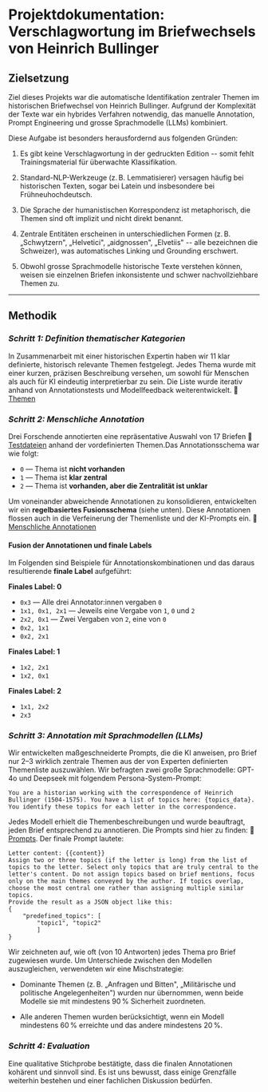 # Projektdokumentation: Verschlagwortung im Briefwechsels von Heinrich Bullinger

## Zielsetzung

Ziel dieses Projekts war die automatische Identifikation zentraler Themen im historischen Briefwechsel von Heinrich Bullinger. Aufgrund der Komplexität der Texte war ein hybrides Verfahren notwendig, das manuelle Annotation, Prompt Engineering und grosse Sprachmodelle (LLMs)
kombiniert.

Diese Aufgabe ist besonders herausfordernd aus folgenden Gründen:

1.  Es gibt keine Verschlagwortung in der gedruckten Edition -- somit fehlt Trainingsmaterial für überwachte Klassifikation.

2.  Standard-NLP-Werkzeuge (z. B. Lemmatisierer) versagen häufig bei historischen Texten, sogar bei Latein und insbesondere bei Frühneuhochdeutsch.

3.  Die Sprache der humanistischen Korrespondenz ist metaphorisch, die Themen sind oft implizit und nicht direkt benannt.

4.  Zentrale Entitäten erscheinen in unterschiedlichen Formen (z. B. „Schwytzern", „Helvetici", „aidgnossen", „Elvetiis" -- alle bezeichnen die Schweizer), was automatisches Linking und Grounding erschwert.

5.  Obwohl grosse Sprachmodelle historische Texte verstehen können, weisen sie einzelnen Briefen inkonsistente und schwer nachvollziehbare Themen zu.

---

## Methodik

### *Schritt 1: Definition thematischer Kategorien*

In Zusammenarbeit mit einer historischen Expertin haben wir 11 klar definierte, historisch relevante Themen festgelegt. Jedes Thema wurde mit einer kurzen, präzisen Beschreibung versehen, um sowohl für Menschen als auch für KI eindeutig interpretierbar zu sein. Die Liste wurde iterativ anhand von Annotationstests und Modellfeedback weiterentwickelt. 🔗 [Themen](https://github.com/bullinger-digital/bullinger-auxiliary-scripts/blob/main/Verschlagwortung/topics/topics4_en.json)

### *Schritt 2: Menschliche Annotation*

Drei Forschende annotierten eine repräsentative Auswahl von 17 Briefen 🔗 [Testdateien](https://github.com/bullinger-digital/bullinger-auxiliary-scripts/tree/main/Verschlagwortung/test_files) anhand der vordefinierten Themen.Das Annotationsschema war wie folgt:

- `0` — Thema ist **nicht vorhanden**
- `1` — Thema ist **klar zentral**
- `2` — Thema ist **vorhanden, aber die Zentralität ist unklar**

Um voneinander abweichende Annotationen zu konsolidieren, entwickelten wir ein **regelbasiertes Fusionsschema** (siehe unten). Diese Annotationen flossen auch in die Verfeinerung der Themenliste und der KI-Prompts ein. 🔗 [Menschliche Annotationen](https://github.com/bullinger-digital/bullinger-auxiliary-scripts/tree/main/Verschlagwortung/annotations/humans)

#### Fusion der Annotationen und finale Labels

Im Folgenden sind Beispiele für Annotationskombinationen und das daraus resultierende **finale Label** aufgeführt:

**Finales Label: 0**
- `0x3` — Alle drei Annotator:innen vergaben `0`
- `1x1, 0x1, 2x1` — Jeweils eine Vergabe von `1`, `0` und `2`
- `2x2, 0x1` — Zwei Vergaben von `2`, eine von `0`
- `0x2, 1x1`
- `0x2, 2x1`

**Finales Label: 1**
- `1x2, 2x1`
- `1x2, 0x1`

**Finales Label: 2**
- `1x1, 2x2`
- `2x3`

### *Schritt 3: Annotation mit Sprachmodellen (LLMs)*

Wir entwickelten maßgeschneiderte Prompts, die die KI anweisen, pro Brief nur 2–3 wirklich zentrale Themen aus der von Experten definierten Themenliste auszuwählen. Wir befragten zwei große Sprachmodelle: GPT-4o und Deepseek mit folgendem Persona-System-Prompt:

```plaintext
You are a historian working with the correspondence of Heinrich Bullinger (1504-1575). You have a list of topics here: {topics_data}. You identify these topics for each letter in the correspondence.
```

Jedes Modell erhielt die Themenbeschreibungen und wurde beauftragt, jeden Brief entsprechend zu annotieren. Die Prompts sind hier zu finden: 🔗  [Prompts](https://github.com/bullinger-digital/bullinger-auxiliary-scripts/tree/main/Verschlagwortung/prompts). Der finale Prompt lautete:

```plaintext
Letter content: {{content}}
Assign two or three topics (if the letter is long) from the list of topics to the letter. Select only topics that are truly central to the letter's content. Do not assign topics based on brief mentions, focus only on the main themes conveyed by the author. If topics overlap, choose the most central one rather than assigning multiple similar topics.
Provide the result as a JSON object like this: 
{
    "predefined_topics": [
        "topic1", "topic2"
        ]
}
```
Wir zeichneten auf, wie oft (von 10 Antworten) jedes Thema pro Brief zugewiesen wurde. Um Unterschiede zwischen den Modellen auszugleichen, verwendeten wir eine Mischstrategie:

- Dominante Themen (z. B. „Anfragen und Bitten", „Militärische und politische Angelegenheiten") wurden nur übernommen, wenn beide Modelle sie mit mindestens 90 % Sicherheit zuordneten.

- Alle anderen Themen wurden berücksichtigt, wenn ein Modell mindestens 60 % erreichte und das andere mindestens 20 %.

### *Schritt 4: Evaluation*

Eine qualitative Stichprobe bestätigte, dass die finalen Annotationen kohärent und sinnvoll sind. Es ist uns bewusst, dass einige Grenzfälle weiterhin bestehen und einer fachlichen Diskussion bedürfen.
